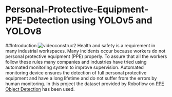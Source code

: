 # Personal-Protective-Equipment-PPE-Detection using YOLOv5 and YOLOv8
##Introduction
![videoconstruc2](https://github.com/JalehFar/Personal-Protective-Equipment-PPE-Detection/assets/117992631/5c33eea8-4da0-4e9d-8ca5-7e04adf90140)
Health and safety is a requirement in many industrial workspaces. Many incidents occur because workers do not personal protective equipment (PPE) properly. To assure that all the workers follow these rules many companies and industries have tried using automated monitoring system to improve supervision. Automated monitoring device ensures the detection of full personal protective equipment and have a long lifetime and do not suffer from the errors by human monitoring. In this project the dataset provided by Roboflow on [PPE Object Detection](https://universe.roboflow.com/ardi-csjyk/ppe-hfjoc/browse?queryText=&pageSize=50&startingIndex=0&browseQuery=true) has been used. 


